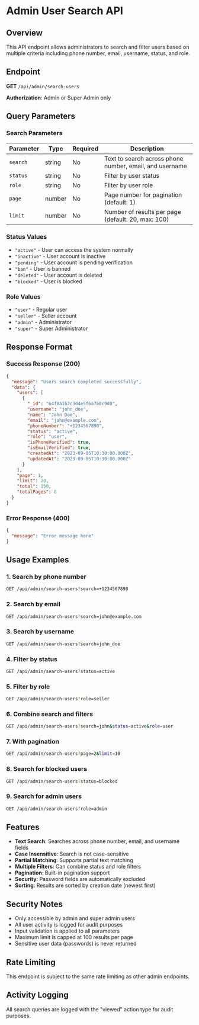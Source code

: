 # Admin User Search API

## Overview

This API endpoint allows administrators to search and filter users based on multiple criteria including phone number, email, username, status, and role.

## Endpoint

**GET** `/api/admin/search-users`

**Authorization**: Admin or Super Admin only

## Query Parameters

### Search Parameters

| Parameter | Type   | Required | Description                                             |
| --------- | ------ | -------- | ------------------------------------------------------- |
| `search`  | string | No       | Text to search across phone number, email, and username |
| `status`  | string | No       | Filter by user status                                   |
| `role`    | string | No       | Filter by user role                                     |
| `page`    | number | No       | Page number for pagination (default: 1)                 |
| `limit`   | number | No       | Number of results per page (default: 20, max: 100)      |

### Status Values

- `"active"` - User can access the system normally
- `"inactive"` - User account is inactive
- `"pending"` - User account is pending verification
- `"ban"` - User is banned
- `"deleted"` - User account is deleted
- `"blocked"` - User is blocked

### Role Values

- `"user"` - Regular user
- `"seller"` - Seller account
- `"admin"` - Administrator
- `"super"` - Super Administrator

## Response Format

### Success Response (200)

```json
{
  "message": "Users search completed successfully",
  "data": {
    "users": [
      {
        "_id": "64f8a1b2c3d4e5f6a7b8c9d0",
        "username": "john_doe",
        "name": "John Doe",
        "email": "john@example.com",
        "phoneNumber": "+1234567890",
        "status": "active",
        "role": "user",
        "isPhoneVerified": true,
        "isEmailVerified": true,
        "createdAt": "2023-09-05T10:30:00.000Z",
        "updatedAt": "2023-09-05T10:30:00.000Z"
      }
    ],
    "page": 1,
    "limit": 20,
    "total": 150,
    "totalPages": 8
  }
}
```

### Error Response (400)

```json
{
  "message": "Error message here"
}
```

## Usage Examples

### 1. Search by phone number

```bash
GET /api/admin/search-users?search=+1234567890
```

### 2. Search by email

```bash
GET /api/admin/search-users?search=john@example.com
```

### 3. Search by username

```bash
GET /api/admin/search-users?search=john_doe
```

### 4. Filter by status

```bash
GET /api/admin/search-users?status=active
```

### 5. Filter by role

```bash
GET /api/admin/search-users?role=seller
```

### 6. Combine search and filters

```bash
GET /api/admin/search-users?search=john&status=active&role=user
```

### 7. With pagination

```bash
GET /api/admin/search-users?page=2&limit=10
```

### 8. Search for blocked users

```bash
GET /api/admin/search-users?status=blocked
```

### 9. Search for admin users

```bash
GET /api/admin/search-users?role=admin
```

## Features

- **Text Search**: Searches across phone number, email, and username fields
- **Case Insensitive**: Search is not case-sensitive
- **Partial Matching**: Supports partial text matching
- **Multiple Filters**: Can combine status and role filters
- **Pagination**: Built-in pagination support
- **Security**: Password fields are automatically excluded
- **Sorting**: Results are sorted by creation date (newest first)

## Security Notes

- Only accessible by admin and super admin users
- All user activity is logged for audit purposes
- Input validation is applied to all parameters
- Maximum limit is capped at 100 results per page
- Sensitive user data (passwords) is never returned

## Rate Limiting

This endpoint is subject to the same rate limiting as other admin endpoints.

## Activity Logging

All search queries are logged with the "viewed" action type for audit purposes.

